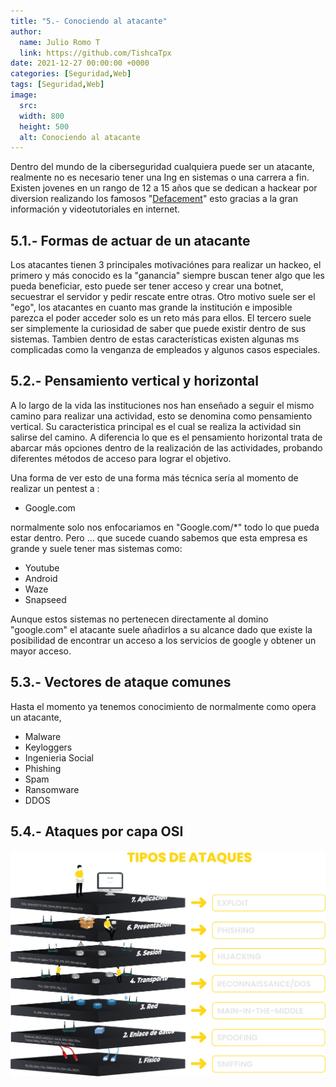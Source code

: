 ```yaml
---
title: "5.- Conociendo al atacante"
author: 
  name: Julio Romo T
  link: https://github.com/TishcaTpx
date: 2021-12-27 00:00:00 +0000
categories: [Seguridad,Web]
tags: [Seguridad,Web]
image:
  src: 
  width: 800
  height: 500
  alt: Conociendo al atacante
---
```


Dentro del mundo de la ciberseguridad cualquiera puede ser un atacante, realmente no es necesario tener una Ing en sistemas o una carrera a fin. Existen jovenes en un rango de 12 a 15 años que se dedican a hackear por diversion realizando los famosos "[Defacement](https://es.wikipedia.org/wiki/Defacement)" esto gracias a la gran información y videotutoriales en internet.

## 5.1.- Formas de actuar de un atacante

Los atacantes tienen 3 principales motivaciónes para realizar un hackeo, el primero y más conocido es la "ganancia" siempre buscan tener algo que les pueda beneficiar, esto puede ser tener acceso y crear una botnet, secuestrar el servidor y pedir rescate entre otras. Otro motivo suele ser el "ego", los  atacantes en cuanto mas grande la institución e imposible parezca el poder acceder solo es un reto más para ellos. El tercero suele ser simplemente la curiosidad de saber que puede existir dentro de sus sistemas. Tambien dentro de estas características existen algunas ms complicadas como la venganza de empleados y algunos casos especiales.

## 5.2.- Pensamiento vertical y horizontal

A lo largo de la vida las instituciones nos han enseñado a seguir el mismo camino para realizar una actividad, esto se denomina como pensamiento vertical. Su caracteristica principal es el cual se realiza la actividad sin salirse del camino. A diferencia lo que es el pensamiento horizontal trata de abarcar más opciones dentro de la realización de las actividades, probando diferentes métodos de acceso para lograr el objetivo.

Una forma de ver esto de una forma más técnica sería al momento de realizar un pentest a :

* Google.com

normalmente solo nos enfocariamos en "Google.com/*" todo lo que pueda estar dentro. Pero ... que sucede cuando sabemos que esta empresa es grande y suele tener mas sistemas como:

* Youtube
* Android
* Waze
* Snapseed

Aunque estos sistemas no pertenecen directamente al domino "google.com" el atacante suele añadirlos a su alcance dado que existe la posibilidad de encontrar un acceso a los servicios de google y obtener un mayor acceso.

## 5.3.- Vectores de ataque comunes

Hasta el momento ya tenemos conocimiento de normalmente como opera un atacante,

* Malware
* Keyloggers
* Ingenieria Social
* Phishing
* Spam
* Ransomware
* DDOS

## 5.4.- Ataques por capa OSI

![ Ataques por capa OSI ](/assets/img/posts/osi-attacks.png)